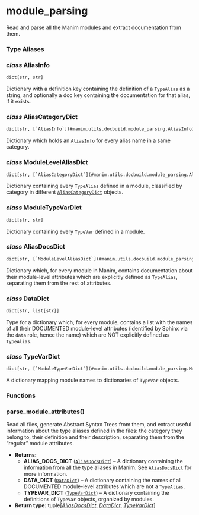 # module_parsing

Read and parse all the Manim modules and extract documentation from them.

### Type Aliases

### *class* AliasInfo

```default
dict[str, str]
```

Dictionary with a definition key containing the definition of
a `TypeAlias` as a string, and optionally a doc key containing
the documentation for that alias, if it exists.

### *class* AliasCategoryDict

```default
dict[str, [`AliasInfo`](#manim.utils.docbuild.module_parsing.AliasInfo)]
```

Dictionary which holds an [`AliasInfo`](#manim.utils.docbuild.module_parsing.AliasInfo) for every alias name in a same
category.

### *class* ModuleLevelAliasDict

```default
dict[str, [`AliasCategoryDict`](#manim.utils.docbuild.module_parsing.AliasCategoryDict)]
```

Dictionary containing every `TypeAlias` defined in a module,
classified by category in different [`AliasCategoryDict`](#manim.utils.docbuild.module_parsing.AliasCategoryDict) objects.

### *class* ModuleTypeVarDict

```default
dict[str, str]
```

Dictionary containing every `TypeVar` defined in a module.

### *class* AliasDocsDict

```default
dict[str, [`ModuleLevelAliasDict`](#manim.utils.docbuild.module_parsing.ModuleLevelAliasDict)]
```

Dictionary which, for every module in Manim, contains documentation
about their module-level attributes which are explicitly defined as
`TypeAlias`, separating them from the rest of attributes.

### *class* DataDict

```default
dict[str, list[str]]
```

Type for a dictionary which, for every module, contains a list with
the names of all their DOCUMENTED module-level attributes (identified
by Sphinx via the `data` role, hence the name) which are NOT
explicitly defined as `TypeAlias`.

### *class* TypeVarDict

```default
dict[str, [`ModuleTypeVarDict`](#manim.utils.docbuild.module_parsing.ModuleTypeVarDict)]
```

A dictionary mapping module names to dictionaries of `TypeVar` objects.

### Functions

### parse_module_attributes()

Read all files, generate Abstract Syntax Trees from them, and
extract useful information about the type aliases defined in the
files: the category they belong to, their definition and their
description, separating them from the “regular” module attributes.

* **Returns:**
  * **ALIAS_DOCS_DICT** ([`AliasDocsDict`](#manim.utils.docbuild.module_parsing.AliasDocsDict)) – A dictionary containing the information from all the type
    aliases in Manim. See [`AliasDocsDict`](#manim.utils.docbuild.module_parsing.AliasDocsDict) for more information.
  * **DATA_DICT** ([`DataDict`](#manim.utils.docbuild.module_parsing.DataDict)) – A dictionary containing the names of all DOCUMENTED
    module-level attributes which are not a `TypeAlias`.
  * **TYPEVAR_DICT** ([`TypeVarDict`](#manim.utils.docbuild.module_parsing.TypeVarDict)) – A dictionary containing the definitions of `TypeVar` objects,
    organized by modules.
* **Return type:**
  tuple[[*AliasDocsDict*](#manim.utils.docbuild.module_parsing.AliasDocsDict), [*DataDict*](#manim.utils.docbuild.module_parsing.DataDict), [*TypeVarDict*](#manim.utils.docbuild.module_parsing.TypeVarDict)]
